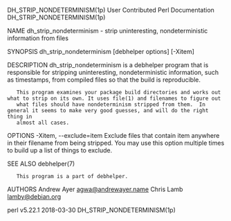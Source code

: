 DH_STRIP_NONDETERMINISM(1p)                             User Contributed Perl Documentation                            DH_STRIP_NONDETERMINISM(1p)

NAME
       dh_strip_nondeterminism - strip uninteresting, nondeterministic information from files

SYNOPSIS
       dh_strip_nondeterminism [debhelper options] [-Xitem]

DESCRIPTION
       dh_strip_nondeterminism is a debhelper program that is responsible for stripping uninteresting, nondeterministic information, such as
       timestamps, from compiled files so that the build is reproducible.

       This program examines your package build directories and works out what to strip on its own. It uses file(1) and filenames to figure out
       what files should have nondeterminism stripped from them.  In general it seems to make very good guesses, and will do the right thing in
       almost all cases.

OPTIONS
       -Xitem, --exclude=item
           Exclude files that contain item anywhere in their filename from being stripped. You may use this option multiple times to build up a
           list of things to exclude.

SEE ALSO
       debhelper(7)

       This program is a part of debhelper.

AUTHORS
       Andrew Ayer <agwa@andrewayer.name> Chris Lamb <lamby@debian.org>

perl v5.22.1                                                        2018-03-30                                         DH_STRIP_NONDETERMINISM(1p)
